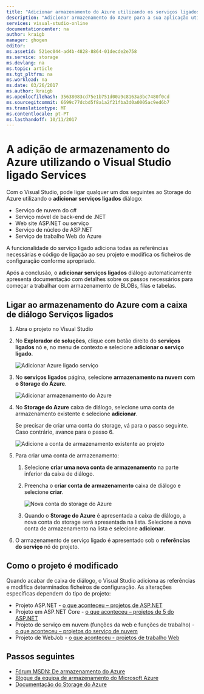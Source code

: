 ```yaml
---
title: "Adicionar armazenamento do Azure utilizando os serviços ligados no Visual Studio | Microsoft Docs"
description: "Adicionar armazenamento do Azure para a sua aplicação utilizando a caixa de diálogo do Visual Studio adicionar ligado serviços"
services: visual-studio-online
documentationcenter: na
author: kraigb
manager: ghogen
editor: 
ms.assetid: 521ec044-ad4b-4828-8864-01decde2e758
ms.service: storage
ms.devlang: na
ms.topic: article
ms.tgt_pltfrm: na
ms.workload: na
ms.date: 03/26/2017
ms.author: kraigb
ms.openlocfilehash: 35638083cd75e1b751d00a9c8163a3bc7480f0cd
ms.sourcegitcommit: 6699c77dcbd5f8a1a2f21fba3d0a0005ac9ed6b7
ms.translationtype: MT
ms.contentlocale: pt-PT
ms.lasthandoff: 10/11/2017
---
```

# <a name="adding-azure-storage-by-using-visual-studio-connected-services"></a>A adição de armazenamento do Azure utilizando o Visual Studio ligado Services
Com o Visual Studio, pode ligar qualquer um dos seguintes ao Storage do Azure utilizando o **adicionar serviços ligados** diálogo:

- Serviço de nuvem do c#
- Serviço móvel de back-end de .NET
- Web site ASP.NET ou serviço
- Serviço de núcleo de ASP.NET
- Serviço de trabalho Web do Azure 

A funcionalidade do serviço ligado adiciona todas as referências necessárias e código de ligação ao seu projeto e modifica os ficheiros de configuração conforme apropriado. 

Após a conclusão, o **adicionar serviços ligados** diálogo automaticamente apresenta documentação com detalhes sobre os passos necessários para começar a trabalhar com armazenamento de BLOBs, filas e tabelas.

## <a name="connect-to-azure-storage-using-the-connected-services-dialog"></a>Ligar ao armazenamento do Azure com a caixa de diálogo Serviços ligados
1. Abra o projeto no Visual Studio

1. No **Explorador de soluções**, clique com botão direito do **serviços ligados** nó e, no menu de contexto e selecione **adicionar o serviço ligado**.
   
    ![Adicionar Azure ligado serviço](./media/vs-azure-tools-connected-services-storage/IC796702.png)

1. No **serviços ligados** página, selecione **armazenamento na nuvem com o Storage do Azure**.
   
    ![Adicionar armazenamento do Azure](./media/vs-azure-tools-connected-services-storage/add-azure-storage.png)

1. No **Storage do Azure** caixa de diálogo, selecione uma conta de armazenamento existente e selecione **adicionar**.
   
    Se precisar de criar uma conta do storage, vá para o passo seguinte. Caso contrário, avance para o passo 6.
    
    ![Adicione a conta de armazenamento existente ao projeto](./media/vs-azure-tools-connected-services-storage/select-azure-storage-account.png)

1. Para criar uma conta de armazenamento: 
   
   1. Selecione **criar uma nova conta de armazenamento** na parte inferior da caixa de diálogo.

   1. Preencha o **criar conta de armazenamento** caixa de diálogo e selecione **criar**.
      
       ![Nova conta do storage do Azure](./media/vs-azure-tools-connected-services-storage/create-storage-account.png)
      
   1. Quando o **Storage do Azure** é apresentada a caixa de diálogo, a nova conta do storage será apresentada na lista. Selecione a nova conta de armazenamento na lista e selecione **adicionar**.

1. O armazenamento de serviço ligado é apresentado sob o **referências do serviço** nó do projeto.
   
## <a name="how-your-project-is-modified"></a>Como o projeto é modificado
Quando acabar de caixa de diálogo, o Visual Studio adiciona as referências e modifica determinados ficheiros de configuração. As alterações específicas dependem do tipo de projeto: 

- Projeto ASP.NET - [o que aconteceu – projetos de ASP.NET](http://go.microsoft.com/fwlink/p/?LinkId=513126)
- Projeto em ASP.NET Core - [o que aconteceu – projetos de 5 do ASP.NET](http://go.microsoft.com/fwlink/p/?LinkId=513124) 
- Projeto de serviço em nuvem (funções da web e funções de trabalho) - [o que aconteceu – projetos do serviço de nuvem](http://go.microsoft.com/fwlink/p/?LinkId=516965)
- Projeto de WebJob - [o que aconteceu - projetos de trabalho Web](visual-studio/vs-storage-webjobs-what-happened.md)

## <a name="next-steps"></a>Passos seguintes
- [Fórum MSDN: De armazenamento do Azure](https://social.msdn.microsoft.com/forums/azure/home?forum=windowsazuredata)
- [Blogue da equipa de armazenamento do Microsoft Azure](http://blogs.msdn.com/b/windowsazurestorage/)
- [Documentação do Storage do Azure](https://docs.microsoft.com/azure/storage/)
